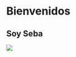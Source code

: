 # Bienvenidos
## Soy Seba
![](https://upload.wikimedia.org/wikipedia/commons/thumb/0/0a/Python.svg/250px-Python.svg.png)
